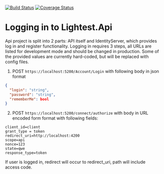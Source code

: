 [![Build Status](https://travis-ci.com/lightest-dev/lightest-api.svg?branch=master)](https://travis-ci.com/lightest-dev/lightest-api)
[![Coverage Status](https://coveralls.io/repos/github/lightest-dev/lightest-api/badge.svg?branch=master)](https://coveralls.io/github/lightest-dev/lightest-api?branch=master)

# Logging in to Lightest.Api
Api project is split into 2 parts: API itself and IdentityServer, which provides log in and register functionality.
Logging in requires 3 steps, all URLs are listed for development mode and should be changed in production.
Some of the provided values are currently hard-coded, but will be replaced with config files.

1. POST `https://localhost:5200/Account/Login` with following body in json format
```json
{
  "login": "string",
  "password": "string",
  "rememberMe": bool
}
```
2. POST `https://localhost:5200/connect/authorize` with body in URL encoded form format with following fields:
```
client_id=client
grant_type = token
redirect_uri=http://localhost:4200
scope=api
nonce=123
state=qwe
response_type=token
```
If user is logged in, redirect will occur to redirect_uri, path will include access code.

